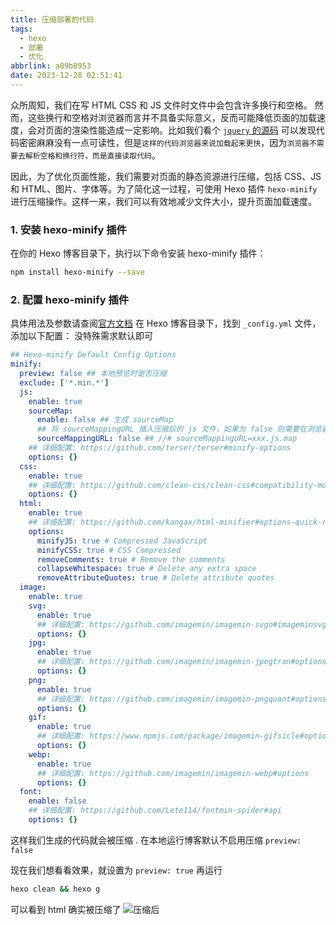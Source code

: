```yaml
---
title: 压缩部署的代码
tags:
  - hexo
  - 部署
  - 优化
abbrlink: a89b8953
date: 2023-12-28 02:51:41
---
```

众所周知，我们在写 HTML CSS 和 JS 文件时文件中会包含许多换行和空格。
然而，这些换行和空格对浏览器而言并不具备实际意义，反而可能降低页面的加载速度，会对页面的渲染性能造成一定影响。比如我们看个 
[`jquery` 的源码](https://lib.baomitu.com/jquery/3.6.4/jquery.min.js)
可以发现代码密密麻麻没有一点可读性，但是`这样的代码浏览器来说加载起来更快`，因为`浏览器不需要去解析空格和换行符，而是直接读取代码`。

因此，为了优化页面性能，我们需要对页面的静态资源进行压缩，包括 CSS、JS 和 HTML、图片、字体等。为了简化这一过程，可使用 Hexo 插件 `hexo-minify` 进行压缩操作。这样一来，我们可以有效地减少文件大小，提升页面加载速度。

### 1. 安装 hexo-minify 插件

在你的 Hexo 博客目录下，执行以下命令安装 hexo-minify 插件：
```bash
npm install hexo-minify --save
```

### 2. 配置 hexo-minify 插件
具体用法及参数请查阅[官方文档](https://github.com/Lete114/hexo-minify#readme)
在 Hexo 博客目录下，找到 `_config.yml` 文件，添加以下配置：
没特殊需求默认即可
```yml
## Hexo-minify Default Config Options
minify:
  preview: false ## 本地预览时是否压缩
  exclude: ['*.min.*']
  js:
    enable: true
    sourceMap:
      enable: false ## 生成 sourceMap
      ## 将 sourceMappingURL 插入压缩后的 js 文件，如果为 false 则需要在浏览器开发者工具中手动添加 sourceMap
      sourceMappingURL: false ## //# sourceMappingURL=xxx.js.map
    ## 详细配置: https://github.com/terser/terser#minify-options
    options: {}
  css:
    enable: true
    ## 详细配置: https://github.com/clean-css/clean-css#compatibility-modes
    options: {}
  html:
    enable: true
    ## 详细配置: https://github.com/kangax/html-minifier#options-quick-reference
    options:
      minifyJS: true # Compressed JavaScript
      minifyCSS: true # CSS Compressed
      removeComments: true # Remove the comments
      collapseWhitespace: true # Delete any extra space
      removeAttributeQuotes: true # Delete attribute quotes
  image:
    enable: true
    svg:
      enable: true
      ## 详细配置: https://github.com/imagemin/imagemin-svgo#imageminsvgooptionsbuffer
      options: {}
    jpg:
      enable: true
      ## 详细配置: https://github.com/imagemin/imagemin-jpegtran#options
      options: {}
    png:
      enable: true
      ## 详细配置: https://github.com/imagemin/imagemin-pngquant#options
      options: {}
    gif:
      enable: true
      ## 详细配置: https://www.npmjs.com/package/imagemin-gifsicle#options
      options: {}
    webp:
      enable: true
      ## 详细配置: https://github.com/imagemin/imagemin-webp#options
      options: {}
  font:
    enable: false
    ## 详细配置: https://github.com/Lete114/fontmin-spider#api
    options: {}
```

这样我们生成的代码就会被压缩 .
在本地运行博客默认不启用压缩 `preview: false`

现在我们想看看效果，就设置为 `preview: true`
再运行
```bash
hexo clean && hexo g
```
可以看到 html 确实被压缩了
![压缩后](after.webp)
